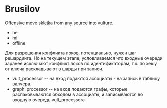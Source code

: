 Brusilov
========

Оffensive move sklejka from any source into vulture.
- he
- mi
- offline

Для разрешения конфликта локов, потенциально, нужен шаг решардинга.
Но на текущем этапе, условливаемся что входные очереди
заранее исключают конфликт локов по идентификаторам,
т.к. по хешу от ключа раскладывают в шарды при записи.

- vult_processor -- на вход подаются ассоциаты - на запись в таблицу валчера.
- graph_processor -- на вход подаются графы, которые распаковываются обходом в ассоциаты, 
и записываются во входную очередь vult_processora
